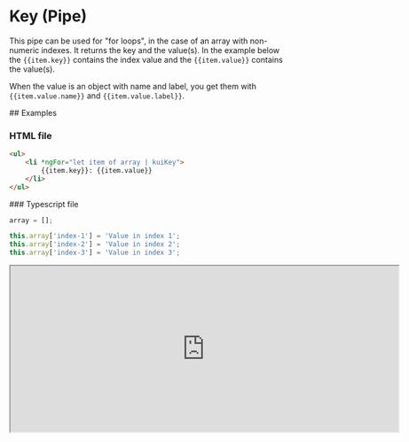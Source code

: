 # Key (Pipe)

This pipe can be used for "for loops", in the case of an array with non-numeric indexes.
It returns the key and the value(s). In the example below the `{{item.key}}` contains the index value
and the `{{item.value}}` contains the value(s).

When the value is an object with name and label, you get them with `{{item.value.name}}` and `{{item.value.label}}`.

## Examples

### HTML file

```html
<ul>
    <li *ngFor="let item of array | kuiKey">
        {{item.key}}: {{item.value}}
    </li>
</ul>
```

### Typescript file

```ts
array = [];

this.array['index-1'] = 'Value in index 1';
this.array['index-2'] = 'Value in index 2';
this.array['index-3'] = 'Value in index 3';
```

<iframe src="https://stackblitz.com/edit/knora-key?embed=1&file=src/app/app.component.ts&hideExplorer=1&hideNavigation=1&hidedevtools=1&view=preview" width="700px" height="300px"></iframe>
